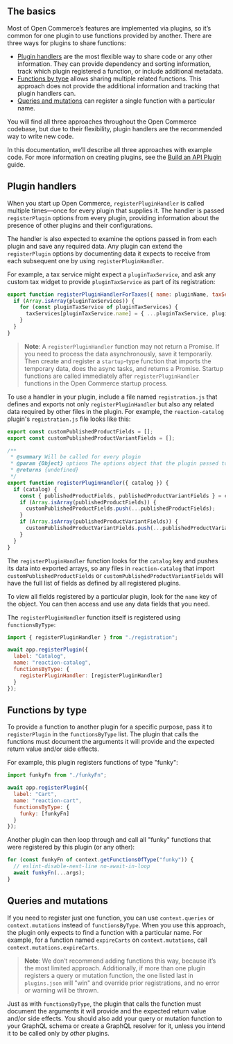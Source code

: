 ## The basics

Most of Open Commerce’s features are implemented via plugins, so it’s common for one plugin to use functions provided by another. There are three ways for plugins to share functions:

* [Plugin handlers](#plugin-handlers) are the most flexible way to share code or any other information. They can provide dependency and sorting information, track which plugin registered a function, or include additional metadata.
* [Functions by type](#functions-by-type) allows sharing multiple related functions. This approach does not provide the additional information and tracking that plugin handlers can.
* [Queries and mutations](#queries-mutations) can register a single function with a particular name.

You will find all three approaches throughout the Open Commerce codebase, but due to their flexibility, plugin handlers are the recommended way to write new code.

In this documentation, we’ll describe all three approaches with example code. For more information on creating plugins, see the [Build an API Plugin](tk) guide.

## Plugin handlers

When you start up Open Commerce, `registerPluginHandler` is called multiple times—once for every plugin that supplies it. The handler is passed `registerPlugin` options from every plugin, providing information about the presence of other plugins and their configurations. 

The handler is also expected to examine the options passed in from each plugin and save any required data. Any plugin can extend the `registerPlugin` options by documenting data it expects to receive from each subsequent one by using `registerPluginHandler`. 

For example, a tax service might expect a `pluginTaxService`, and ask any custom tax widget to provide `pluginTaxService` as part of its registration: 

```js
export function registerPluginHandlerForTaxes({ name: pluginName, taxServices: pluginTaxServices }) {
  if (Array.isArray(pluginTaxServices)) {
    for (const pluginTaxService of pluginTaxServices) {
      taxServices[pluginTaxService.name] = { ...pluginTaxService, pluginName };
    }
  }
}
```

> **Note**: A `registerPluginHandler` function may not return a Promise. If you need to  process the data asynchronously, save it temporarily. Then create and register a `startup`-type function that imports the temporary data, does the async tasks, and returns a Promise. Startup functions are called immediately after `registerPluginHandler` functions in the Open Commerce startup process.

To use a handler in your plugin, include a file named `registration.js` that defines and exports not only `registerPluginHandler` but also any related data required by other files in the plugin. For example, the `reaction-catalog` plugin's `registration.js` file looks like this:

```js title=registration.js
export const customPublishedProductFields = [];
export const customPublishedProductVariantFields = [];

/**
 * @summary Will be called for every plugin
 * @param {Object} options The options object that the plugin passed to registerPlugin
 * @returns {undefined}
 */
export function registerPluginHandler({ catalog }) {
  if (catalog) {
    const { publishedProductFields, publishedProductVariantFields } = catalog;
    if (Array.isArray(publishedProductFields)) {
      customPublishedProductFields.push(...publishedProductFields);
    }
    if (Array.isArray(publishedProductVariantFields)) {
      customPublishedProductVariantFields.push(...publishedProductVariantFields);
    }
  }
}
```

The `registerPluginHandler` function looks for the `catalog` key and pushes its data into exported arrays, so any files in `reaction-catalog` that import `customPublishedProductFields` or `customPublishedProductVariantFields` will have the full list of fields as defined by all registered plugins.



To view all fields registered by a particular plugin, look for the `name` key of the object. You can then access and use any data fields that you need.

The `registerPluginHandler` function itself is registered using `functionsByType`:

```js
import { registerPluginHandler } from "./registration";

await app.registerPlugin({
  label: "Catalog",
  name: "reaction-catalog",
  functionsByType: {
    registerPluginHandler: [registerPluginHandler]
  }
});
```


## Functions by type

To provide a function to another plugin for a specific purpose, pass it to `registerPlugin` in the `functionsByType` list. The plugin that calls the functions must document the arguments it will provide and the expected return value and/or side effects. 

For example, this plugin registers functions of type "funky":

```js
import funkyFn from "./funkyFn";

await app.registerPlugin({
  label: "Cart",
  name: "reaction-cart",
  functionsByType: {
    funky: [funkyFn]
  }
});
```

Another plugin can then loop through and call all "funky" functions that were registered by this plugin (or any other):

```js
for (const funkyFn of context.getFunctionsOfType("funky")) {
  // eslint-disable-next-line no-await-in-loop
  await funkyFn(...args);
}
```

## Queries and mutations

If you need to register just one function, you can use `context.queries` or `context.mutations` instead of `functionsByType`. When you use this approach, the plugin only expects to find a function with a particular name. For example, for a function named `expireCarts` on `context.mutations`, call `context.mutations.expireCarts`. 

>**Note**: We don’t recommend adding functions this way, because it’s the most limited approach. Additionally, if more than one plugin registers a query or mutation function, the one listed last in `plugins.json` will "win" and override prior registrations, and no error or warning will be thrown.

Just as with `functionsByType`, the plugin that calls the function must document the arguments it will provide and the expected return value and/or side effects. You should also add your query or mutation function to your GraphQL schema or create a GraphQL resolver for it, unless you intend it to be called only by _other_ plugins.
